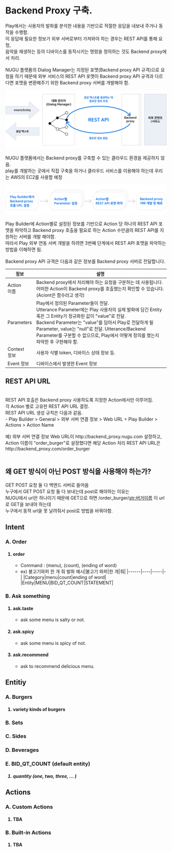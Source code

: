 
# Backend Proxy 구축.

Play에서는 사용자의 발화를 분석한 내용을 기반으로 적절한 응답을 내보내 주거나 동작을 수행함. <br>
이 응답에 필요한 정보가 외부 서버로부터 가져와야 하는 경우는 REST API를 통해 요청, <br>
음악을 재생하는 등의 디바이스를 동작시키는 명령을 정의하는 것도 Backend proxy에서 처리. <br> <br>
NUGU 플랫폼의 Dialog Manager는 지정된 포맷(Backend proxy API 규격)으로 요청을 하기 때문에 외부 서비스의 REST API 포맷이 Backend proxy API 규격과 다르다면 포맷을 변환해주기 위한 Backend proxy 서버를 개발해야 함.

![REST_API_overview](/src/REST_API_overview.png)

NUGU 플랫폼에서는 Backend proxy를 구축할 수 있는 클라우드 환경을 제공하지 않음. <br>
play를 개발하는 곳에서 직접 구축을 하거나 클라우드 서비스를 이용해야 하는데 우리는 AWS의 EC2를 사용할 예정 <br>

![Backend_construct_process](/src/Backend_construct_process.png)

Play Builder에 Action별로 설정된 정보를 기반으로 Action 당 하나의 REST API 포맷을 파악하고 Backend proxy 호출을 필요로 하는 Action 수만큼의 REST API를 지원하는 서버를 개발 해야함.<br> 
따라서 Play 외부 연동 서버 개발을 하려면 3번째 단계에서 REST API 포맷을 파악하는 방법을 이해하면 됨. <br><br>
Backend proxy API 규격은 다음과 같은 정보를 Backend proxy 서버로 전달합니다. <br>

| 정보 | 설명 |
| ---- | ---- |
|Action <br>이름|Backend proxy에서 처리해야 하는 요청을 구분하는 데 사용됩니다.   어떠한 Action이 Backend proxy를 호출했는지 확인할 수 있습니다. (Aciont은 함수라고 생각)|
|Parameters|Play에서 정의된 Parameter들이 전달.<br>    Utterance Parameter에는 Play 사용자의 실제 발화에 담긴 Entity 혹은 그 Entity가 정규화된 값이 "value"로 전달.<br>   Backend Parameter는 "value"를 담아서 Play로 전달하게 될 Parameter, value는 "null"로 전달.   Utterance/Backend Parameter를 구분할 수 없으므로, Play에서 어떻게 정의를 했는지 파악한 후 구현해야 함.|
|Context<br>정보|사용자 식별 token, 디바이스 상태 정보 등.|
|Event 정보|디바이스에서 발생한 Event 정보|<br><br>

## REST API URL
<br>
REST API 호출은 Backend proxy 사용하도록 지정한 Action에서만 이루어짐. <br>
각 Action 별로 고유한 REST API URL 결정.
<br>
REST API URL 생성 규칙은 다음과 같음.<br>
- Play Builder > General > 외부 서버 연결 정보 > Web URL + Play Builder > Actions > Action Name<br>
<br>
예) 외부 서버 연결 정보 Web URL이 http://backend_proxy.nugu.com 설정하고, Action 이름이 "order_burger"로 설정했다면 해당 Action 처리 REST API URL은<br>
http://backend_proxy.com/order_burger<br><br>

## 왜 GET 방식이 아닌 POST 방식을 사용해야 하는가?

GET POST 요청 둘 다 백엔드 서버로 들어옴 <br>
누구에서 GET POST 요청 둘 다 보내는데 post로 해야하는 이유는 <br>
NUGU에서 url은 하나이기 때문에 GET으로 하면 /order_burger/<str:버거이름> 이 url로 GET을 보내야 하는데 <br>
누구에서 동적 url을 못 날려줘서 post로 방법을 바꿔야함. <br>

## Intent

### A. Order
<ol>

#### <li> order

- Command : (menu), (count), (ending of word)
- ex) 불고기와퍼 한 개 줘
발화 예시|불고기 와퍼|한 개|줘|
|------|----|-----|-|
|Category|menu|count|ending of word|
|Entity|MENU|BID_QT_COUNT|STATEMENT|
</ol>

### B. Ask something

<ol>

#### <li> ask.taste

- ask some menu is salty or not.

#### <li> ask.spicy

- ask some menu is spicy of not.

#### <li> ask.recommend

- ask to recommend delicious menu.

</ol>

## Entitiy

### A. Burgers

<ol>

#### <li> variety kinds of burgers

</ol>

### B. Sets

### C. Sides

### D. Beverages

### E. BID_QT_COUNT (default entity)

<ol>

##### <li> quantity (one, two, three, ... )

</ol>

## Actions

### A. Custom Actions

<ol>

#### <li> TBA

</ol>

### B. Built-in Actions 

<ol>

#### <li> TBA

</ol>


